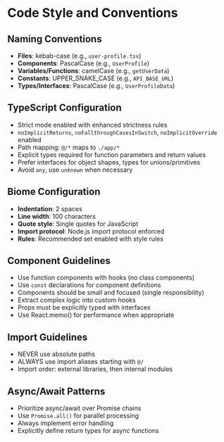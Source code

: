 # Code Style and Conventions

## Naming Conventions
- **Files**: kebab-case (e.g., `user-profile.tsx`)
- **Components**: PascalCase (e.g., `UserProfile`)
- **Variables/Functions**: camelCase (e.g., `getUserData`)
- **Constants**: UPPER_SNAKE_CASE (e.g., `API_BASE_URL`)
- **Types/Interfaces**: PascalCase (e.g., `UserProfileData`)

## TypeScript Configuration
- Strict mode enabled with enhanced strictness rules
- `noImplicitReturns`, `noFallthroughCasesInSwitch`, `noImplicitOverride` enabled
- Path mapping: `@/*` maps to `./app/*`
- Explicit types required for function parameters and return values
- Prefer interfaces for object shapes, types for unions/primitives
- Avoid `any`, use `unknown` when necessary

## Biome Configuration
- **Indentation**: 2 spaces
- **Line width**: 100 characters
- **Quote style**: Single quotes for JavaScript
- **Import protocol**: Node.js import protocol enforced
- **Rules**: Recommended set enabled with style rules

## Component Guidelines
- Use function components with hooks (no class components)
- Use `const` declarations for component definitions
- Components should be small and focused (single responsibility)
- Extract complex logic into custom hooks
- Props must be explicitly typed with interfaces
- Use React.memo() for performance when appropriate

## Import Guidelines
- NEVER use absolute paths
- ALWAYS use import aliases starting with `@/`
- Import order: external libraries, then internal modules

## Async/Await Patterns
- Prioritize async/await over Promise chains
- Use `Promise.all()` for parallel processing
- Always implement error handling
- Explicitly define return types for async functions